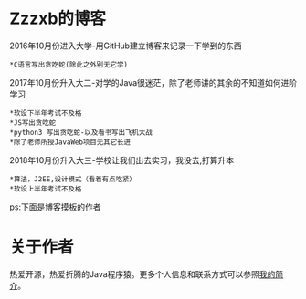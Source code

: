 Zzzxb的博客
====
2016年10月份进入大学-用GitHub建立博客来记录一下学到的东西

    *C语言写出贪吃蛇(除此之外别无它学)

2017年10月份升入大二-对学的Java很迷茫，除了老师讲的其余的不知道如何进阶学习

    *软设下半年考试不及格
    *JS写出贪吃蛇
    *python3 写出贪吃蛇-以及看书写出飞机大战
    *除了老师所授JavaWeb项目无其它长进

2018年10月份升入大三-学校让我们出去实习，我没去,打算升本

    *算法，J2EE,设计模式（看着有点吃紧）
    *软设上半年考试不及格






ps:下面是博客摸板的作者

关于作者
====================================

热爱开源，热爱折腾的Java程序猿。更多个人信息和联系方式可以参照[我的简介](http://www.hifreud.com/Resume.io/)。